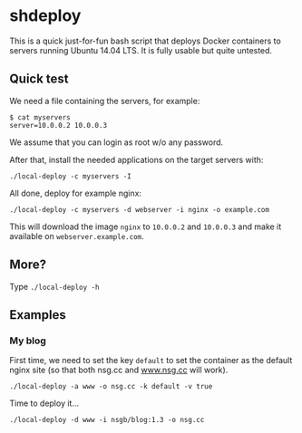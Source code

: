 # shdeploy

This is a quick just-for-fun bash script that deploys Docker containers to servers running Ubuntu 14.04 LTS. It is fully usable but quite untested.

## Quick test

We need a file containing the servers, for example:
```
$ cat myservers
server=10.0.0.2 10.0.0.3
```
We assume that you can login as root w/o any password.

After that, install the needed applications on the target servers with:

`./local-deploy -c myservers -I`

All done, deploy for example nginx:

`./local-deploy -c myservers -d webserver -i nginx -o example.com`

This will download the image `nginx` to `10.0.0.2` and `10.0.0.3` and make it available on `webserver.example.com`.

## More?

Type `./local-deploy -h`

## Examples

### My blog

First time, we need to set the key `default` to set the container as the default nginx site
(so that both nsg.cc and www.nsg.cc will work).

```
./local-deploy -a www -o nsg.cc -k default -v true
```

Time to deploy it...

```
./local-deploy -d www -i nsgb/blog:1.3 -o nsg.cc
```
